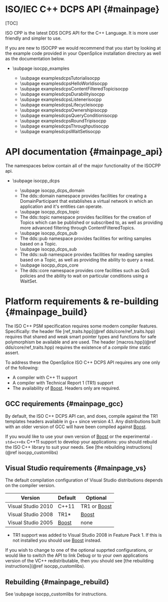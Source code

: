 ISO/IEC C++ DCPS API                                                            {#mainpage}
====================

[TOC]

ISO CPP is the latest DDS DCPS API for the C++ Language. It is more user friendly
and simpler to use.

If you are new to ISOCPP we would recommend that you start by looking at the example
code provided in your OpenSplice installation directory as well as the documentation
below.

- \subpage isocpp_examples

   + \subpage examplesdcpsTutorialisocpp
   + \subpage examplesdcpsHelloWorldisocpp
   + \subpage examplesdcpsContentFilteredTopicisocpp
   + \subpage examplesdcpsDurabilityisocpp
   + \subpage examplesdcpsListenerisocpp
   + \subpage examplesdcpsLifecycleisocpp
   + \subpage examplesdcpsOwnershipisocpp
   + \subpage examplesdcpsQueryConditionisocpp
   + \subpage examplesdcpsRoundTripisocpp
   + \subpage examplesdcpsThroughputisocpp
   + \subpage examplesdcpsWaitSetisocpp

API documentation                                                               {#mainpage_api}
=================

The namespaces below contain all of the major functionality of the ISOCPP api.

- \subpage isocpp_dcps

   + \subpage isocpp_dcps_domain
    + The dds::domain namespace provides facilities for creating a DomainParticipant
      that establishes a virtual network in which an application and it's entities
      can operate.
   + \subpage isocpp_dcps_topic
    + The dds::topic namespace provides facilities for the creation of Topics which
      can be published or subscribed to, as well as providing more advanced filtering
      through ContentFilteredTopics.
   + \subpage isocpp_dcps_pub
    + The dds::pub namespace provides facilities for writing samples based on a Topic.
   + \subpage isocpp_dcps_sub
    + The dds::sub namespace provides facilities for reading samples based on a Topic,
      as well as providing the ability to query a read.
   + \subpage isocpp_dcps_core
    + The dds::core namespace provides core facilities such as QoS policies and the
      ability to wait on particular conditions using a WaitSet.

Platform requirements & re-building                                             {#mainpage_build}
===================================

The ISO C++ PSM specification requires some modern compiler features.
Specifically: the header file [ref_traits.hpp](@ref dds/core/ref_traits.hpp)
requires that shared and weak smart pointer types and functions for safe
polymorphism be available and are used. The header
[macros.hpp](@ref dds/core/ref_traits.hpp) requires the existence of a _compile
time_ static assert.

To address these the OpenSplice ISO C++ DCPS API requires any one only of the
following:
   + A compiler with C++ 11 support
   + A compiler with Technical Report 1 (TR1) support
   + The availability of [Boost]. Headers only are required.

GCC requirements                                                                {#mainpage_gcc}
----------------

By default, the ISO C++ DCPS API can, and does, compile against the
TR1 templates headers available in g++ since version 4.1. Any
distributions built with an older version of GCC will have been compiled
against [Boost].

If you would like to use your own version of [Boost] or the experimental
`-std=c++0x` C++11 support to develop your applications: you should rebuild the
ISO C++ library to suit your needs.
See [the rebuilding instructions](@ref isocpp_customlibs)

Visual Studio requirements                                                      {#mainpage_vs}
--------------------------

The default compilation configuration of Visual Studio distributions depends on
the compiler version.

Version             | Default | Optional
--------------------|---------|---------------
Visual Studio 2010  | C++11   | TR1 or [Boost]
Visual Studio 2008  | TR1*    | [Boost]
Visual Studio 2005  | [Boost] | none

* TR1 support was added to Visual Studio 2008 in Feature Pack 1. If this is not
installed you should use [Boost] instead.

If you wish to change to one of the optional supprted configurations, or would
like to switch the API to link Debug or to your own applications version of the
VC++ redistributable, then you should see
[the rebuilding instructions](@ref isocpp_customlibs).

Rebuilding                                                                      {#mainpage_rebuild}
----------

See \subpage isocpp_customlibs for instructions.

[Boost]: http://www.boost.org/ "Boost"

